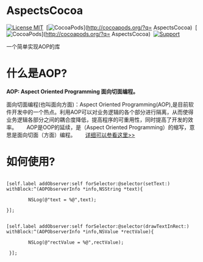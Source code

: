 AspectsCocoa
==============

[![License MIT](https://img.shields.io/badge/license-MIT-green.svg?style=flat)](https://raw.githubusercontent.com/AspectsCocoa/AspectsCocoa/master/LICENSE)&nbsp;
[![CocoaPods](http://img.shields.io/cocoapods/v/AspectsCocoa.svg?style=flat)](http://cocoapods.org/?q= AspectsCocoa)&nbsp;
[![CocoaPods](http://img.shields.io/cocoapods/p/AspectsCocoa.svg?style=flat)](http://cocoapods.org/?q= AspectsCocoa)&nbsp;
[![Support](https://img.shields.io/badge/support-iOS%206%2B%20-red.svg?style=flat)](https://www.apple.com/nl/ios/)&nbsp;

一个简单实现AOP的库

什么是AOP?
===============

**AOP: Aspect Oriented Programming 面向切面编程。**

面向切面编程(也叫面向方面)：Aspect Oriented Programming(AOP),是目前软件开发中的一个热点。利用AOP可以对业务逻辑的各个部分进行隔离，从而使得业务逻辑各部分之间的耦合度降低，提高程序的可重用性，同时提高了开发的效率。　　
AOP是OOP的延续，是（Aspect Oriented Programming）的缩写，意思是面向切面（方面）编程。　　
[详细可以参看这里>>](http://www.jianshu.com/p/a833d114099a)  


如何使用?
===============

```

[self.label addObserver:self forSelector:@selector(setText:) withBlock:^(AOPObserverInfo *info,NSString *text){

        NSLog(@"text = %@",text);

}];
 
    
[self.label addObserver:self forSelector:@selector(drawTextInRect:) withBlock:^(AOPObserverInfo *info,NSValue *rectValue){
        
        NSLog(@"rectValue = %@",rectValue);
        
 }];

```

